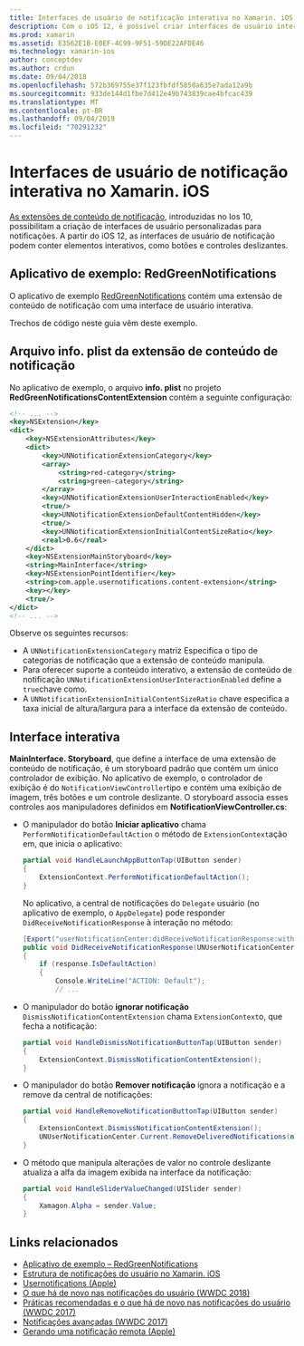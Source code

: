 ```yaml
---
title: Interfaces de usuário de notificação interativa no Xamarin. iOS
description: Com o iOS 12, é possível criar interfaces de usuário interativas para notificações locais e remotas. Este guia descreve como usar esses recursos com o Xamarin. iOS.
ms.prod: xamarin
ms.assetid: E3562E1B-E0EF-4C99-9F51-59DE22AFDE46
ms.technology: xamarin-ios
author: conceptdev
ms.author: crdun
ms.date: 09/04/2018
ms.openlocfilehash: 572b369755e37f123fbfdf5850a635e7ada12a9b
ms.sourcegitcommit: 933de144d1fbe7d412e49b743839cae4bfcac439
ms.translationtype: MT
ms.contentlocale: pt-BR
ms.lasthandoff: 09/04/2019
ms.locfileid: "70291232"
---
```

# <a name="interactive-notification-user-interfaces-in-xamarinios"></a>Interfaces de usuário de notificação interativa no Xamarin. iOS

[As extensões de conteúdo de notificação](~/ios/platform/user-notifications/advanced-user-notifications.md), introduzidas no Ios 10, possibilitam a criação de interfaces de usuário personalizadas para notificações. A partir do iOS 12, as interfaces de usuário de notificação podem conter elementos interativos, como botões e controles deslizantes.

## <a name="sample-app-redgreennotifications"></a>Aplicativo de exemplo: RedGreenNotifications

O aplicativo de exemplo [RedGreenNotifications](https://docs.microsoft.com/samples/xamarin/ios-samples/ios12-redgreennotifications) contém uma extensão de conteúdo de notificação com uma interface de usuário interativa.

Trechos de código neste guia vêm deste exemplo.

## <a name="notification-content-extension-infoplist-file"></a>Arquivo info. plist da extensão de conteúdo de notificação

No aplicativo de exemplo, o arquivo **info. plist** no projeto **RedGreenNotificationsContentExtension** contém a seguinte configuração:

```xml
<!-- ... -->
<key>NSExtension</key>
<dict>
    <key>NSExtensionAttributes</key>
    <dict>
        <key>UNNotificationExtensionCategory</key>
        <array>
            <string>red-category</string>
            <string>green-category</string>
        </array>
        <key>UNNotificationExtensionUserInteractionEnabled</key>
        <true/>
        <key>UNNotificationExtensionDefaultContentHidden</key>
        <true/>
        <key>UNNotificationExtensionInitialContentSizeRatio</key>
        <real>0.6</real>
    </dict>
    <key>NSExtensionMainStoryboard</key>
    <string>MainInterface</string>
    <key>NSExtensionPointIdentifier</key>
    <string>com.apple.usernotifications.content-extension</string>
    <key></key>
    <true/>
</dict>
<!-- ... -->
```

Observe os seguintes recursos:

- A `UNNotificationExtensionCategory` matriz Especifica o tipo de categorias de notificação que a extensão de conteúdo manipula.
- Para oferecer suporte a conteúdo interativo, a extensão de conteúdo de notificação `UNNotificationExtensionUserInteractionEnabled` define a `true`chave como.
- A `UNNotificationExtensionInitialContentSizeRatio` chave especifica a taxa inicial de altura/largura para a interface da extensão de conteúdo.

## <a name="interactive-interface"></a>Interface interativa

**MainInterface. Storyboard**, que define a interface de uma extensão de conteúdo de notificação, é um storyboard padrão que contém um único controlador de exibição. No aplicativo de exemplo, o controlador de exibição é do `NotificationViewController`tipo e contém uma exibição de imagem, três botões e um controle deslizante. O storyboard associa esses controles aos manipuladores definidos em **NotificationViewController.cs**:

- O manipulador do botão **Iniciar aplicativo** chama `PerformNotificationDefaultAction` o método de `ExtensionContext`ação em, que inicia o aplicativo:

    ```csharp
    partial void HandleLaunchAppButtonTap(UIButton sender)
    {
        ExtensionContext.PerformNotificationDefaultAction();
    }
    ```

    No aplicativo, a central de notificações do `Delegate` usuário (no aplicativo de exemplo, o `AppDelegate`) pode responder `DidReceiveNotificationResponse` à interação no método:

    ```csharp
    [Export("userNotificationCenter:didReceiveNotificationResponse:withCompletionHandler:")]
    public void DidReceiveNotificationResponse(UNUserNotificationCenter center, UNNotificationResponse response, System.Action completionHandler)
    {
        if (response.IsDefaultAction)
        {
            Console.WriteLine("ACTION: Default");
            // ...
    ```

- O manipulador do botão **ignorar notificação** `DismissNotificationContentExtension` chama `ExtensionContext`o, que fecha a notificação:

    ```csharp
    partial void HandleDismissNotificationButtonTap(UIButton sender)
    {
        ExtensionContext.DismissNotificationContentExtension();
    }
    ```

- O manipulador do botão **Remover notificação** ignora a notificação e a remove da central de notificações:

    ```csharp
    partial void HandleRemoveNotificationButtonTap(UIButton sender)
    {
        ExtensionContext.DismissNotificationContentExtension();
        UNUserNotificationCenter.Current.RemoveDeliveredNotifications(new string[] { notification.Request.Identifier });
    }
    ```

- O método que manipula alterações de valor no controle deslizante atualiza a alfa da imagem exibida na interface da notificação:

    ```csharp
    partial void HandleSliderValueChanged(UISlider sender)
    {
        Xamagon.Alpha = sender.Value;
    }
    ```

## <a name="related-links"></a>Links relacionados

- [Aplicativo de exemplo – RedGreenNotifications](https://docs.microsoft.com/samples/xamarin/ios-samples/ios12-redgreennotifications)
- [Estrutura de notificações do usuário no Xamarin. iOS](~/ios/platform/user-notifications/index.md)
- [Usernotifications (Apple)](https://developer.apple.com/documentation/usernotifications?language=objc)
- [O que há de novo nas notificações do usuário (WWDC 2018)](https://developer.apple.com/videos/play/wwdc2018/710/)
- [Práticas recomendadas e o que há de novo nas notificações do usuário (WWDC 2017)](https://developer.apple.com/videos/play/wwdc2017/708/)
- [Notificações avançadas (WWDC 2017)](https://developer.apple.com/videos/play/wwdc2017/817/)
- [Gerando uma notificação remota (Apple)](https://developer.apple.com/documentation/usernotifications/setting_up_a_remote_notification_server/generating_a_remote_notification)
